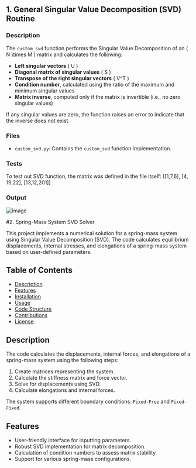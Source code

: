 ## 1. General Singular Value Decomposition (SVD) Routine

### Description
The `custom_svd` function performs the Singular Value Decomposition of an \( N \times M \) matrix and calculates the following:

- **Left singular vectors** \( U \)
- **Diagonal matrix of singular values** \( S \)
- **Transpose of the right singular vectors** \( V^T \)
- **Condition number**, calculated using the ratio of the maximum and minimum singular values
- **Matrix inverse**, computed only if the matrix is invertible (i.e., no zero singular values)

If any singular values are zero, the function raises an error to indicate that the inverse does not exist.

### Files
- `custom_svd.py`: Contains the `custom_svd` function implementation.

### Tests
To test out SVD function, the matrix was defined in the file itself: [[1,7,6], [4, 19,22], [13,12,201]] 

### Output
![image](https://github.com/user-attachments/assets/1e9f6e04-655d-4188-9e82-b7cd3e3d4ff0)

#2. Spring-Mass System SVD Solver

This project implements a numerical solution for a spring-mass system using Singular Value Decomposition (SVD). The code calculates equilibrium displacements, internal stresses, and elongations of a spring-mass system based on user-defined parameters.

## Table of Contents
- [Description](#description)
- [Features](#features)
- [Installation](#installation)
- [Usage](#usage)
- [Code Structure](#code-structure)
- [Contributions](#contributions)
- [License](#license)

## Description
The code calculates the displacements, internal forces, and elongations of a spring-mass system using the following steps:
1. Create matrices representing the system.
2. Calculate the stiffness matrix and force vector.
3. Solve for displacements using SVD.
4. Calculate elongations and internal forces.

The system supports different boundary conditions: `Fixed-Free` and `Fixed-Fixed`.

## Features
- User-friendly interface for inputting parameters.
- Robust SVD implementation for matrix decomposition.
- Calculation of condition numbers to assess matrix stability.
- Support for various spring-mass configurations.
